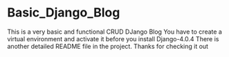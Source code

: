 # Basic_Django_Blog
This is a very basic and functional CRUD DJango Blog
You have to create a virtual environment and activate it before you install Django-4.0.4
There is another detailed README file in the project.
Thanks for checking it out
